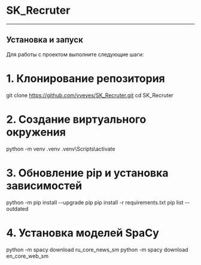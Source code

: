 # SK_Recruter
---

## Установка и запуск

Для работы с проектом выполните следующие шаги:

# 1. Клонирование репозитория
git clone https://github.com/vveyes/SK_Recruter.git
cd SK_Recruter

# 2. Создание виртуального окружения
python -m venv .venv
.venv\Scripts\activate

# 3. Обновление pip и установка зависимостей
python -m pip install --upgrade pip
pip install -r requirements.txt
pip list --outdated

# 4. Установка моделей SpaCy
python -m spacy download ru_core_news_sm
python -m spacy download en_core_web_sm
